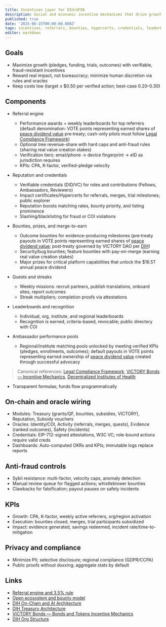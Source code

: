 ```yaml
---
title: Incentives Layer for DIH/dFDA
description: Social and economic incentive mechanisms that drive growth, engagement, and funding for the 1% Treaty and decentralized trials, wired to on-chain modules, credentials, and public dashboards.
published: true
date: '2025-08-15T00:00:00.000Z'
tags: incentives, referrals, bounties, hypercerts, credentials, leaderboards, dfda, dih
editor: markdown
---
```


## Goals

- Maximize growth (pledges, funding, trials, outcomes) with verifiable, fraud-resistant incentives
- Reward real impact, not bureaucracy; minimize human discretion via rules and oracles
- Keep costs low (target ≤ $0.50 per verified action; best-case $0.20–$0.30)

## Components

- Referral engine
  - Performance awards + weekly leaderboards for top referrers (default denomination: VOTE points representing earned shares of [peace dividend value](../economic-models/peace-dividend-value-capture.md) pre‑treaty; cash-only pilots must follow [Legal Compliance Framework](./legal-compliance-framework.md))
  - Optional tree revenue-share with hard caps and anti-fraud rules (sharing real value creation stakes)
  - Verification tiers: email/phone → device fingerprint → eID as jurisdiction requires
  - KPIs: CPA, K-factor, verified-pledge velocity

- Reputation and credentials
  - Verifiable credentials (DID/VC) for roles and contributions (Fellows, Ambassadors, Reviewers)
  - Impact certificates/Hypercerts for referrals, merges, trial milestones; public explorer
  - Reputation boosts matching rates, bounty priority, and listing prominence
  - Slashing/blacklisting for fraud or COI violations

- Bounties, prizes, and merge-to-earn
  - Outcome bounties for evidence-producing milestones (pre‑treaty payouts in VOTE points representing earned shares of [peace dividend value](../economic-models/peace-dividend-value-capture.md); post‑treaty governed by VICTORY DAO per [DIH](./1-percent-treaty/decentralized-institutes-of-health.md))
  - Security/bug bounties; feature bounties with pay-on-merge (earning real value creation stakes)
  - Major prizes for critical platform capabilities that unlock the $16.5T annual peace dividend

- Quests and streaks
  - Weekly missions: recruit partners, publish translations, onboard sites, report outcomes
  - Streak multipliers; completion proofs via attestations

- Leaderboards and recognition
  - Individual, org, institute, and regional leaderboards
  - Recognition is earned, criteria-based, revocable; public directory with COI

- Ambassador performance pools
  - Regional/institute matching pools unlocked by meeting verified KPIs (pledges, enrollments, outcomes); default payouts in VOTE points representing earned ownership of [peace dividend value](../economic-models/peace-dividend-value-capture.md) created through successful advocacy

> Canonical references: [Legal Compliance Framework](./legal-compliance-framework.md), [VICTORY Bonds — Incentive Mechanics](./1-percent-treaty/victory-bonds-tokenomics.md), [Decentralized Institutes of Health](./1-percent-treaty/decentralized-institutes-of-health.md)
  - Transparent formulas; funds flow programmatically

## On-chain and oracle wiring

- Modules: Treasury (grants/QF, bounties, subsidies, VICTORY), Reputation, Subsidy vouchers
- Oracles: Identity/COI, Activity (referrals, merges, quests), Evidence (ranked outcomes), Safety (incidents)
- Credentials: EIP-712-signed attestations, W3C VC; role-bound actions require valid creds
- Dashboards: Auto-computed OKRs and KPIs; immutable logs replace reports

## Anti-fraud controls

- Sybil resistance: multi-factor, velocity caps, anomaly detection
- Manual review queue for flagged actions; whistleblower bounties
- Clawbacks for falsification; payout pauses on safety incidents

## KPIs

- Growth: CPA, K-factor, weekly active referrers, org/region activation
- Execution: bounties closed, merges, trial participants subsidized
- Impact: evidence generated, savings redeemed, incident rate/time-to-mitigation

## Privacy and compliance

- Minimize PII; selective disclosure; regional compliance (GDPR/CCPA)
- Public proofs without doxxing; aggregate stats by default

## Links

- [Referral engine and 3.5% rule](./referral-rewards-system.md)
- [Open ecosystem and bounty model](./open-ecosystem-and-bounty-model.md)
- [DIH On-Chain and AI Architecture](../architecture/dih-onchain-architecture.md)
- [DIH Treasury Architecture](../features/treasury/dih-treasury-architecture.md)
- [VICTORY Bonds — Bonds and Tokens Incentive Mechanics](./1-percent-treaty/victory-bonds-tokenomics.md)
- [DIH Org Structure](./1-percent-treaty/dih-org-structure.md)


